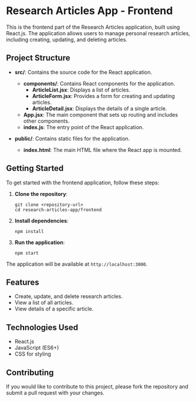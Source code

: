 # Research Articles App - Frontend

This is the frontend part of the Research Articles application, built using React.js. The application allows users to manage personal research articles, including creating, updating, and deleting articles.

## Project Structure

- **src/**: Contains the source code for the React application.
  - **components/**: Contains React components for the application.
    - **ArticleList.jsx**: Displays a list of articles.
    - **ArticleForm.jsx**: Provides a form for creating and updating articles.
    - **ArticleDetail.jsx**: Displays the details of a single article.
  - **App.jsx**: The main component that sets up routing and includes other components.
  - **index.js**: The entry point of the React application.

- **public/**: Contains static files for the application.
  - **index.html**: The main HTML file where the React app is mounted.

## Getting Started

To get started with the frontend application, follow these steps:

1. **Clone the repository**:
   ```
   git clone <repository-url>
   cd research-articles-app/frontend
   ```

2. **Install dependencies**:
   ```
   npm install
   ```

3. **Run the application**:
   ```
   npm start
   ```

The application will be available at `http://localhost:3000`.

## Features

- Create, update, and delete research articles.
- View a list of all articles.
- View details of a specific article.

## Technologies Used

- React.js
- JavaScript (ES6+)
- CSS for styling

## Contributing

If you would like to contribute to this project, please fork the repository and submit a pull request with your changes.